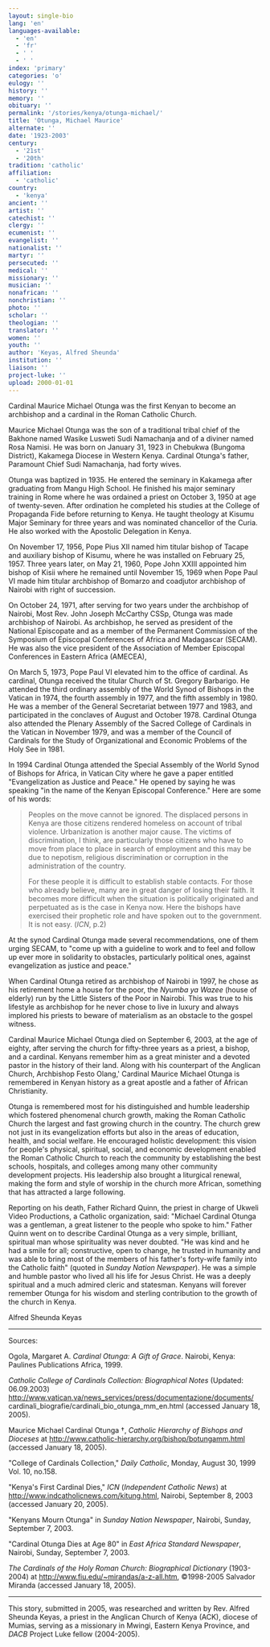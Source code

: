 ```yaml
---
layout: single-bio
lang: 'en'
languages-available:
  - 'en'
  - 'fr'
  - ' '
  - ' '
index: 'primary'
categories: 'o'
eulogy: ''
history: ''
memory: ''
obituary: ''
permalink: '/stories/kenya/otunga-michael/'
title: 'Otunga, Michael Maurice'
alternate: ''
date: '1923-2003'
century:
  - '21st'
  - '20th'
tradition: 'catholic'
affiliation:
  - 'catholic'
country:
  - 'kenya'
ancient: ''
artist: ''
catechist: ''
clergy: ''
ecumenist: ''
evangelist: ''
nationalist: ''
martyr: ''
persecuted: ''
medical: ''
missionary: ''
musician: ''
nonafrican: ''
nonchristian: ''
photo: ''
scholar: ''
theologian: ''
translator: ''
women: ''
youth: ''
author: 'Keyas, Alfred Sheunda'
institution: ''
liaison: ''
project-luke: ''
upload: 2000-01-01
---
```



Cardinal Maurice Michael Otunga was the first Kenyan to become an archbishop and a cardinal in the Roman Catholic Church.

Maurice Michael Otunga was the son of a traditional tribal chief of the Bakhone named Wasike Lusweti Sudi Namachanja and of a diviner named Rosa Namisi. He was born on January 31, 1923 in Chebukwa (Bungoma District), Kakamega Diocese in Western Kenya. Cardinal Otunga's father, Paramount Chief Sudi Namachanja, had forty wives.

Otunga was baptized in 1935.  He entered the seminary in Kakamega after graduating from Mangu High School. He finished his major seminary training in Rome where he was ordained a priest on October 3, 1950 at age of twenty-seven. After ordination he completed his studies at the College of Propaganda Fide before returning to Kenya. He taught theology at Kisumu Major Seminary for three years and was nominated chancellor of the Curia. He also worked with the Apostolic Delegation in Kenya.

On November 17, 1956, Pope Pius XII named him titular bishop of Tacape and auxiliary bishop of Kisumu, where he was installed on February 25, 1957. Three years later, on May 21, 1960, Pope John XXIII appointed him bishop of Kisii where he remained until November 15, 1969 when Pope Paul VI made him titular archbishop of Bomarzo and coadjutor archbishop of Nairobi with right of succession.

On October 24, 1971, after serving for two years under the archbishop of Nairobi, Most Rev. John Joseph McCarthy CSSp, Otunga was made archbishop of Nairobi. As archbishop, he served as president of the National Episcopate and as a member of the Permanent Commission of the Symposium of Episcopal Conferences of Africa and Madagascar (SECAM). He was also the vice president of the Association of Member Episcopal Conferences in Eastern Africa (AMECEA),

On March 5, 1973, Pope Paul VI elevated him to the office of cardinal. As cardinal, Otunga received the titular Church of St. Gregory Barbarigo. He attended the third ordinary assembly of the World Synod of Bishops in the Vatican in 1974, the fourth assembly in 1977, and the fifth assembly in 1980. He was a member of the General Secretariat between 1977 and 1983, and participated in the conclaves of August and October 1978. Cardinal Otunga also attended the Plenary Assembly of the Sacred College of Cardinals in the Vatican in November 1979, and was a member of the Council of Cardinals for the Study of Organizational and Economic Problems of the Holy See in 1981.

In 1994 Cardinal Otunga attended the Special Assembly of the World Synod of Bishops for Africa, in Vatican City where he gave a paper entitled "Evangelization as Justice and Peace."  He opened by saying he was speaking "in the name of the Kenyan Episcopal Conference."  Here are some of his words:

> Peoples on the move cannot be ignored. The displaced persons in Kenya are those citizens rendered homeless on account of tribal violence. Urbanization is another major cause. The victims of discrimination, I think, are particularly those citizens who have to move from place to place in search of employment and this may be due to nepotism, religious discrimination or corruption in the administration of the country.
> 
> For these people it is difficult to establish stable contacts. For those who already believe, many are in great danger of losing their faith. It becomes more difficult when the situation is politically originated and perpetuated as is the case in Kenya now. Here the bishops have exercised their prophetic role and have spoken out to the government. It is not easy. (*ICN*, p.2)
> 

At the synod Cardinal Otunga made several recommendations, one of them urging SECAM, to "come up with a guideline to work and to feel and follow up ever more in solidarity to obstacles, particularly political ones, against evangelization as justice and peace."

When Cardinal Otunga retired as archbishop of Nairobi in 1997, he chose as his retirement home a house for the poor, the *Nyumba ya Wazee* (house of elderly) run by the Little Sisters of the Poor in Nairobi. This was true to his lifestyle as archbishop for he never chose to live in luxury and always implored his priests to beware of materialism as an obstacle to the gospel witness.

Cardinal Maurice Michael Otunga died on September 6, 2003, at the age of eighty, after serving the church for fifty-three years as a priest, a bishop, and a cardinal. Kenyans remember him as a great minister and a devoted pastor in the history of their land. Along with his counterpart of the Anglican Church, Archbishop Festo Olang,' Cardinal Maurice Michael Otunga is remembered in Kenyan history as a great apostle and a father of African Christianity.

Otunga is remembered most for his distinguished and humble leadership which fostered phenomenal church growth, making the Roman Catholic Church the largest and fast growing church in the country. The church grew not just in its evangelization efforts but also in the areas of education, health, and social welfare. He encouraged holistic development:  this vision for people's physical, spiritual, social, and economic development enabled the Roman Catholic Church to reach the community by establishing the best schools, hospitals, and colleges among many other community development projects. His leadership also brought a liturgical renewal, making the form and style of worship in the church more African, something that has attracted a large following.

Reporting on his death, Father Richard Quinn, the priest in charge of Ukweli Video Productions, a Catholic organization, said: "Michael Cardinal Otunga was a gentleman, a great listener to the people who spoke to him." Father Quinn went on to describe Cardinal Otunga as a very simple, brilliant, spiritual man whose spirituality was never doubted. "He was kind and he had a smile for all; constructive, open to change, he trusted in humanity and was able to bring most of the members of his father's forty-wife family into the Catholic faith" (quoted in *Sunday Nation Newspaper*).  He was a simple and humble pastor who lived all his life for Jesus Christ. He was a deeply spiritual and a much admired cleric and statesman. Kenyans will forever remember Otunga for his wisdom and sterling contribution to the growth of the church in Kenya.

Alfred Sheunda Keyas

---

Sources:

Ogola, Margaret A. *Cardinal Otunga: A Gift of Grace*.  Nairobi, Kenya: Paulines      Publications Africa, 1999.

*Catholic College of Cardinals Collection: Biographical Notes* (Updated: 06.09.2003) http://www.vatican.va/news_services/press/documentazione/documents/ cardinali_biografie/cardinali_bio_otunga_mm_en.html (accessed January 18, 2005).

Maurice Michael Cardinal Otunga †, *Catholic Hierarchy of Bishops and Dioceses* at http://www.catholic-hierarchy.org/bishop/botungamm.html (accessed January 18, 2005).

"College of Cardinals Collection," *Daily Catholic*, Monday, August 30, 1999 Vol. 10, no.158.

"Kenya's First Cardinal Dies," *ICN*  (*Independent Catholic News*) at http://www.indcatholicnews.com/kitung.html, Nairobi, September 8, 2003 (accessed January 20, 2005).

"Kenyans Mourn Otunga" in *Sunday Nation Newspaper*, Nairobi, Sunday, September 7, 2003.

"Cardinal Otunga Dies at Age 80" in *East Africa Standard Newspaper*, Nairobi, Sunday, September 7, 2003.

*The Cardinals of the Holy Roman Church: Biographical Dictionary* (1903-2004) at  http://www.fiu.edu/~mirandas/a-z-all.htm, ©1998-2005 Salvador Miranda (accessed January 18, 2005).

---

This story, submitted in 2005, was researched and written by Rev. Alfred Sheunda Keyas, a priest in the Anglican Church of Kenya (ACK), diocese of Mumias, serving as a missionary in Mwingi, Eastern Kenya Province, and *DACB* Project Luke fellow (2004-2005).